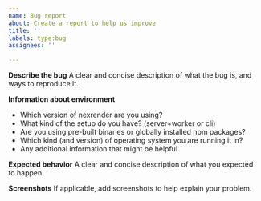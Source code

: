 ```yaml
---
name: Bug report
about: Create a report to help us improve
title: ''
labels: type:bug
assignees: ''

---
```


**Describe the bug**
A clear and concise description of what the bug is, and ways to reproduce it.

**Information about environment**
* Which version of nexrender are you using?
* What kind of the setup do you have? (server+worker or cli)
* Are you using pre-built binaries or globally installed npm packages?
* Which kind (and version) of operating system you are running it in?
* Any additional information that might be helpful

**Expected behavior**
A clear and concise description of what you expected to happen.

**Screenshots**
If applicable, add screenshots to help explain your problem.
